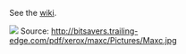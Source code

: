 See the [wiki](https://github.com/PDP-10/maxc/wiki).

![](http://bitsavers.trailing-edge.com/pdf/xerox/maxc/Pictures/Maxc.jpg)
Source: http://bitsavers.trailing-edge.com/pdf/xerox/maxc/Pictures/Maxc.jpg
